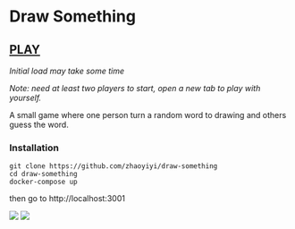 # Draw Something
## [PLAY](https://draw-76z7.onrender.com/)
*Initial load may take some time*

*Note: need at least two players to start, open a new tab to play with yourself.*

A small game where one person turn a random word to drawing and others guess the word.

### Installation

```
git clone https://github.com/zhaoyiyi/draw-something
cd draw-something
docker-compose up
```

then go to http://localhost:3001

<img src="https://raw.githubusercontent.com/zhaoyiyi/draw-something/master/screenshots/play.gif">
<img src="https://raw.githubusercontent.com/zhaoyiyi/draw-something/master/screenshots/ds3.png">

